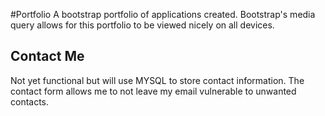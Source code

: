 #Portfolio
A bootstrap portfolio of applications created. Bootstrap's media query allows for this portfolio to be viewed nicely on all devices.

## Contact Me
Not yet functional but will use MYSQL to store contact information. 
The contact form allows me to not leave my email vulnerable to unwanted contacts.
